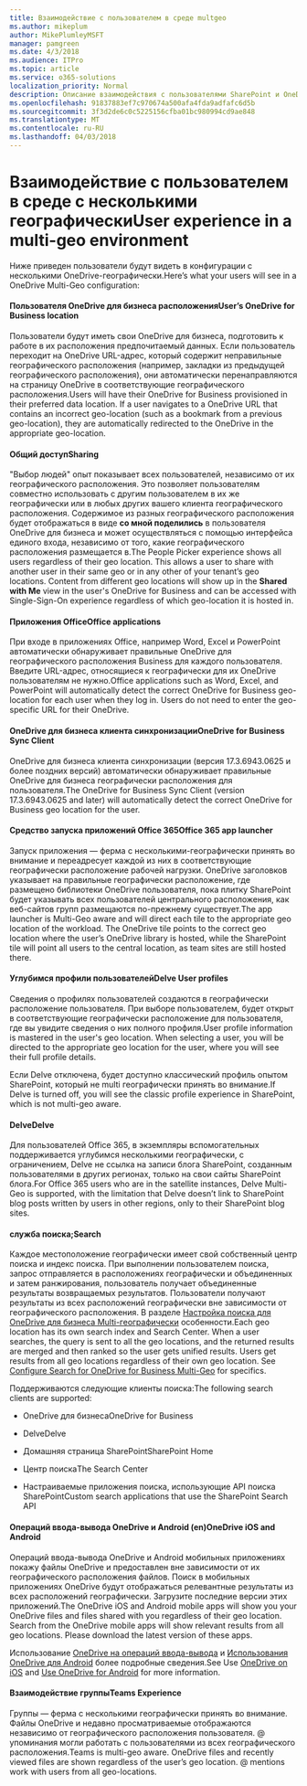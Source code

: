 ```yaml
---
title: Взаимодействие с пользователем в среде multgeo
ms.author: mikeplum
author: MikePlumleyMSFT
manager: pamgreen
ms.date: 4/3/2018
ms.audience: ITPro
ms.topic: article
ms.service: o365-solutions
localization_priority: Normal
description: Описание взаимодействия с пользователями SharePoint и OneDrive в среде с несколькими географически.
ms.openlocfilehash: 91837883ef7c970674a500afa4fda9adfafc6d5b
ms.sourcegitcommit: 3f3d2de6c0c5225156cfba01bc980994cd9ae848
ms.translationtype: MT
ms.contentlocale: ru-RU
ms.lasthandoff: 04/03/2018
---
```

# <a name="user-experience-in-a-multi-geo-environment"></a><span data-ttu-id="ada91-103">Взаимодействие с пользователем в среде с несколькими географически</span><span class="sxs-lookup"><span data-stu-id="ada91-103">User experience in a multi-geo environment</span></span>

<span data-ttu-id="ada91-104">Ниже приведен пользователи будут видеть в конфигурации с несколькими OneDrive-географически.</span><span class="sxs-lookup"><span data-stu-id="ada91-104">Here’s what your users will see in a OneDrive Multi-Geo configuration:</span></span>

#### <a name="users-onedrive-for-business-location"></a><span data-ttu-id="ada91-105">Пользователя OneDrive для бизнеса расположения</span><span class="sxs-lookup"><span data-stu-id="ada91-105">User’s OneDrive for Business location</span></span>

<span data-ttu-id="ada91-p101">Пользователи будут иметь свои OneDrive для бизнеса, подготовить к работе в их расположения предпочитаемый данных. Если пользователь переходит на OneDrive URL-адрес, который содержит неправильные географического расположения (например, закладки из предыдущей географического расположения), они автоматически перенаправляются на страницу OneDrive в соответствующие географического расположения.</span><span class="sxs-lookup"><span data-stu-id="ada91-p101">Users will have their OneDrive for Business provisioned in their preferred data location. If a user navigates to a OneDrive URL that contains an incorrect geo-location (such as a bookmark from a previous geo-location), they are automatically redirected to the OneDrive in the appropriate geo-location.</span></span>

#### <a name="sharing"></a><span data-ttu-id="ada91-108">Общий доступ</span><span class="sxs-lookup"><span data-stu-id="ada91-108">Sharing</span></span>

<span data-ttu-id="ada91-p102">"Выбор людей" опыт показывает всех пользователей, независимо от их географического расположения. Это позволяет пользователям совместно использовать с другим пользователем в их же географически или в любых других вашего клиента географического расположения. Содержимое из разных географического расположения будет отображаться в виде **со мной поделились** в пользователя OneDrive для бизнеса и может осуществляться с помощью интерфейса единого входа, независимо от того, какие географического расположения размещается в.</span><span class="sxs-lookup"><span data-stu-id="ada91-p102">The People Picker experience shows all users regardless of their geo location. This allows a user to share with another user in their same geo or in any other of your tenant’s geo locations. Content from different geo locations will show up in the **Shared with Me** view in the user's OneDrive for Business and can be accessed with Single-Sign-On experience regardless of which geo-location it is hosted in.</span></span>

#### <a name="office-applications"></a><span data-ttu-id="ada91-112">Приложения Office</span><span class="sxs-lookup"><span data-stu-id="ada91-112">Office applications</span></span>

<span data-ttu-id="ada91-p103">При входе в приложениях Office, например Word, Excel и PowerPoint автоматически обнаруживает правильные OneDrive для географического расположения Business для каждого пользователя. Введите URL-адрес, относящиеся к географически для их OneDrive пользователям не нужно.</span><span class="sxs-lookup"><span data-stu-id="ada91-p103">Office applications such as Word, Excel, and PowerPoint will automatically detect the correct OneDrive for Business geo-location for each user when they log in. Users do not need to enter the geo-specific URL for their OneDrive.</span></span>

#### <a name="onedrive-for-business-sync-client"></a><span data-ttu-id="ada91-115">OneDrive для бизнеса клиента синхронизации</span><span class="sxs-lookup"><span data-stu-id="ada91-115">OneDrive for Business Sync Client</span></span>

<span data-ttu-id="ada91-116">OneDrive для бизнеса клиента синхронизации (версия 17.3.6943.0625 и более поздних версий) автоматически обнаруживает правильные OneDrive для бизнеса географически расположения для пользователя.</span><span class="sxs-lookup"><span data-stu-id="ada91-116">The OneDrive for Business Sync Client (version 17.3.6943.0625 and later) will automatically detect the correct OneDrive for Business geo location for the user.</span></span>

#### <a name="office-365-app-launcher"></a><span data-ttu-id="ada91-117">Средство запуска приложений Office 365</span><span class="sxs-lookup"><span data-stu-id="ada91-117">Office 365 app launcher</span></span>

<span data-ttu-id="ada91-p104">Запуск приложения — ферма с несколькими-географически принять во внимание и переадресует каждой из них в соответствующие географически расположение рабочей нагрузки. OneDrive заголовков указывает на правильные географически расположение, где размещено библиотеки OneDrive пользователя, пока плитку SharePoint будет указывать всех пользователей центрального расположения, как веб-сайтов групп размещаются по-прежнему существует.</span><span class="sxs-lookup"><span data-stu-id="ada91-p104">The app launcher is Multi-Geo aware and will direct each tile to the appropriate geo location of the workload. The OneDrive tile points to the correct geo location where the user’s OneDrive library is hosted, while the SharePoint tile will point all users to the central location, as team sites are still hosted there.</span></span>

#### <a name="delve-user-profiles"></a><span data-ttu-id="ada91-120">Углубимся профили пользователей</span><span class="sxs-lookup"><span data-stu-id="ada91-120">Delve User profiles</span></span>

<span data-ttu-id="ada91-p105">Сведения о профилях пользователей создаются в географически расположение пользователя. При выборе пользователем, будет открыт в соответствующие географически расположение для пользователя, где вы увидите сведения о них полного профиля.</span><span class="sxs-lookup"><span data-stu-id="ada91-p105">User profile information is mastered in the user's geo location. When selecting a user, you will be directed to the appropriate geo location for the user, where you will see their full profile details.</span></span>

<span data-ttu-id="ada91-123">Если Delve отключена, будет доступно классический профиль опытом SharePoint, который не multi географически принять во внимание.</span><span class="sxs-lookup"><span data-stu-id="ada91-123">If Delve is turned off, you will see the classic profile experience in SharePoint, which is not multi-geo aware.</span></span>

#### <a name="delve"></a><span data-ttu-id="ada91-124">Delve</span><span class="sxs-lookup"><span data-stu-id="ada91-124">Delve</span></span>

<span data-ttu-id="ada91-125">Для пользователей Office 365, в экземпляры вспомогательных поддерживается углубимся несколькими географически, с ограничением, Delve не ссылка на записи блога SharePoint, созданным пользователями в других регионах, только на свои сайты SharePoint блога.</span><span class="sxs-lookup"><span data-stu-id="ada91-125">For Office 365 users who are in the satellite instances, Delve Multi-Geo is supported, with the limitation that Delve doesn’t link to SharePoint blog posts written by users in other regions, only to their SharePoint blog sites.</span></span>

#### <a name="search"></a><span data-ttu-id="ada91-126">служба поиска;</span><span class="sxs-lookup"><span data-stu-id="ada91-126">Search</span></span>

<span data-ttu-id="ada91-p106">Каждое местоположение географически имеет свой собственный центр поиска и индекс поиска. При выполнении пользователем поиска, запрос отправляется в расположениях географически и объединенных и затем ранжирования, пользователь получает объединенные результаты возвращаемых результатов. Пользователи получают результаты из всех расположений географически вне зависимости от географического расположения. В разделе [Настройка поиска для OneDrive для бизнеса Multi-географически](configure-search-for-multi-geo.md) особенности.</span><span class="sxs-lookup"><span data-stu-id="ada91-p106">Each geo location has its own search index and Search Center. When a user searches, the query is sent to all the geo locations, and the returned results are merged and then ranked so the user gets unified results. Users get results from all geo locations regardless of their own geo location. See [Configure Search for OneDrive for Business Multi-Geo](configure-search-for-multi-geo.md) for specifics.</span></span>

<span data-ttu-id="ada91-131">Поддерживаются следующие клиенты поиска:</span><span class="sxs-lookup"><span data-stu-id="ada91-131">The following search clients are supported:</span></span>

-   <span data-ttu-id="ada91-132">OneDrive для бизнеса</span><span class="sxs-lookup"><span data-stu-id="ada91-132">OneDrive for Business</span></span>

-   <span data-ttu-id="ada91-133">Delve</span><span class="sxs-lookup"><span data-stu-id="ada91-133">Delve</span></span>

-   <span data-ttu-id="ada91-134">Домашняя страница SharePoint</span><span class="sxs-lookup"><span data-stu-id="ada91-134">SharePoint Home</span></span>

-   <span data-ttu-id="ada91-135">Центр поиска</span><span class="sxs-lookup"><span data-stu-id="ada91-135">The Search Center</span></span>

-   <span data-ttu-id="ada91-136">Настраиваемые приложения поиска, использующие API поиска SharePoint</span><span class="sxs-lookup"><span data-stu-id="ada91-136">Custom search applications that use the SharePoint Search API</span></span>

#### <a name="onedrive-ios-and-android"></a><span data-ttu-id="ada91-137">Операций ввода-вывода OneDrive и Android (en)</span><span class="sxs-lookup"><span data-stu-id="ada91-137">OneDrive iOS and Android</span></span> 

<span data-ttu-id="ada91-p107">Операций ввода-вывода OneDrive и Android мобильных приложениях покажу файлы OneDrive и предоставлен вне зависимости от их географического расположения файлов. Поиск в мобильных приложениях OneDrive будут отображаться релевантные результаты из всех расположений географически. Загрузите последние версии этих приложений.</span><span class="sxs-lookup"><span data-stu-id="ada91-p107">The OneDrive iOS and Android mobile apps will show you your OneDrive files and files shared with you regardless of their geo location. Search from the OneDrive mobile apps will show relevant results from all geo locations. Please download the latest version of these apps.</span></span>

<span data-ttu-id="ada91-141">Использование [OneDrive на операций ввода-вывода](https://support.office.com/article/08d5c5b2-ccc6-40eb-a244-fe3597a3c247) и [Использования OneDrive для Android](https://support.office.com/article/eee1d31c-792d-41d4-8132-f9621b39eb36) более подробные сведения.</span><span class="sxs-lookup"><span data-stu-id="ada91-141">See Use [OneDrive on iOS](https://support.office.com/article/08d5c5b2-ccc6-40eb-a244-fe3597a3c247) and [Use OneDrive for Android](https://support.office.com/article/eee1d31c-792d-41d4-8132-f9621b39eb36) for more information.</span></span>

#### <a name="teams-experience"></a><span data-ttu-id="ada91-142">Взаимодействие группы</span><span class="sxs-lookup"><span data-stu-id="ada91-142">Teams Experience</span></span>

<span data-ttu-id="ada91-p108">Группы — ферма с несколькими географически принять во внимание. Файлы OneDrive и недавно просматриваемые отображаются независимо от географического расположения пользователя. @ упоминания могли работать с пользователями из всех географического расположения.</span><span class="sxs-lookup"><span data-stu-id="ada91-p108">Teams is multi-geo aware. OneDrive files and recently viewed files are shown regardless of the user’s geo location. @ mentions work with users from all geo-locations.</span></span>
